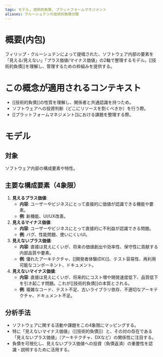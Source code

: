 ```yaml
---
tags: モデル, 技術的負債, プラットフォームマネジメント
aliases: クルーシュテンの技術的負債分類
---
```


# 概要(内包)

フィリップ・クルーシュテンによって提唱された、ソフトウェア内部の要素を「見える/見えない」「プラス価値/マイナス価値」の2軸で整理するモデル。[[技術的負債]]を理解し、管理するための枠組みを提供する。

# この概念が適用されるコンテキスト

- [[技術的負債]]の性質を理解し、関係者と共通認識を持つため。
- ソフトウェアへの投資判断（どこにリソースを割くべきか）を行う際。
- [[プラットフォームマネジメント]]における課題を整理する際。

# モデル

## 対象

ソフトウェア内部の構成要素や特性。

## 主要な構成要素（4象限）

1.  **見えるプラス価値**:
    - **内容**: ユーザーやビジネスにとって直接的に価値が認識できる機能や要素。
    - **例**: 新機能、UI/UX改善。
2.  **見えるマイナス価値**:
    - **内容**: ユーザーやビジネスにとって直接的に不利益が認識できる問題。
    - **例**: バグ、性能問題、使いにくいUI。
3.  **見えないプラス価値**:
    - **内容**: 直接は見えにくいが、将来の価値創出や効率性、保守性に貢献する内部品質や要素。
    - **例**: 優れたアーキテクチャ、[[開発者体験(DX)]]、テスト容易性、再利用可能なコンポーネント、ドキュメント。
4.  **見えないマイナス価値**:
    - **内容**: 直接は見えにくいが、将来的にコスト増や開発速度低下、品質低下を引き起こす問題。これが[[技術的負債]]の本質とされる。
    - **例**: 複雑なコード、テスト不足、古いライブラリ依存、不適切なアーキテクチャ、ドキュメント不足。

## 分析手法

- ソフトウェアに関する活動や課題をこの4象限にマッピングする。
- 特に「見えないマイナス価値」（[[技術的負債]]）と、その対の存在である「見えないプラス価値」（アーキテクチャ、DXなど）の関係性に注目する。
- 負債を可視化し、見えないプラス価値への投資（負債返済）の重要性を認識・説明するために活用する。
